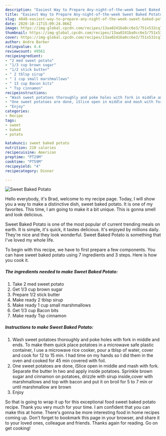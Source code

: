 ```yaml
---
description: "Easiest Way to Prepare Any-night-of-the-week Sweet Baked Potato"
title: "Easiest Way to Prepare Any-night-of-the-week Sweet Baked Potato"
slug: 4040-easiest-way-to-prepare-any-night-of-the-week-sweet-baked-potato
date: 2020-10-11T15:09:24.866Z
image: https://img-global.cpcdn.com/recipes/13aa0241ba0cc6e3/751x532cq70/sweet-baked-potato-recipe-main-photo.jpg
thumbnail: https://img-global.cpcdn.com/recipes/13aa0241ba0cc6e3/751x532cq70/sweet-baked-potato-recipe-main-photo.jpg
cover: https://img-global.cpcdn.com/recipes/13aa0241ba0cc6e3/751x532cq70/sweet-baked-potato-recipe-main-photo.jpg
author: Andre Barber
ratingvalue: 4.4
reviewcount: 49561
recipeingredient:
- "2 med sweet potato"
- "1/3 cup brown sugar"
- "1/2 stick butter"
- " 2 tblsp sirup"
- " 1 cup small marshmallows"
- " 13 cup Bacon bits"
- " Tsp cinnamon"
recipeinstructions:
- "Wash sweet potatoes thoroughly and poke holes with fork in middle and ends. To make them quick place potatoes in a microwave safe plastic container, I use a microwave rice cooker, pour a tblsp of water, cover and cook for 12 to 15 min. I had time on my hands so I did them in the oven and cooked for 45 min covered with foil."
- "One sweet potatoes are done, iSlice open in middle and mash with fork. Separate the butter In two and apply inside potatoes. Sprinkle brown sugar and cinnamon on potatoes, drizzle with sirup inside,cover with marshmallows and top with bacon and put it on broil for 5 to 7 min or until marshmallow are brown"
- "Enjoy"
categories:
- Recipe
tags:
- sweet
- baked
- potato

katakunci: sweet baked potato 
nutrition: 210 calories
recipecuisine: American
preptime: "PT29M"
cooktime: "PT59M"
recipeyield: "4"
recipecategory: Dinner

---
```



![Sweet Baked Potato](https://img-global.cpcdn.com/recipes/13aa0241ba0cc6e3/751x532cq70/sweet-baked-potato-recipe-main-photo.jpg)

Hello everybody, it's Brad, welcome to my recipe page. Today, I will show you a way to make a distinctive dish, sweet baked potato. It is one of my favorites. This time, I am going to make it a bit unique. This is gonna smell and look delicious.



Sweet Baked Potato is one of the most popular of current trending meals on earth. It is simple, it's quick, it tastes delicious. It's enjoyed by millions daily. They're nice and they look wonderful. Sweet Baked Potato is something that I've loved my whole life.


To begin with this recipe, we have to first prepare a few components. You can have sweet baked potato using 7 ingredients and 3 steps. Here is how you cook it.

<!--inarticleads1-->

##### The ingredients needed to make Sweet Baked Potato:

1. Take 2 med sweet potato
1. Get 1/3 cup brown sugar
1. Prepare 1/2 stick butter
1. Make ready  2 tblsp sirup
1. Make ready  1 cup small marshmallows
1. Get  1/3 cup Bacon bits
1. Make ready  Tsp cinnamon




<!--inarticleads2-->

##### Instructions to make Sweet Baked Potato:

1. Wash sweet potatoes thoroughly and poke holes with fork in middle and ends. To make them quick place potatoes in a microwave safe plastic container, I use a microwave rice cooker, pour a tblsp of water, cover and cook for 12 to 15 min. I had time on my hands so I did them in the oven and cooked for 45 min covered with foil.
1. One sweet potatoes are done, iSlice open in middle and mash with fork. Separate the butter In two and apply inside potatoes. Sprinkle brown sugar and cinnamon on potatoes, drizzle with sirup inside,cover with marshmallows and top with bacon and put it on broil for 5 to 7 min or until marshmallow are brown
1. Enjoy




So that is going to wrap it up for this exceptional food sweet baked potato recipe. Thank you very much for your time. I am confident that you can make this at home. There's gonna be more interesting food in home recipes coming up. Don't forget to bookmark this page in your browser, and share it to your loved ones, colleague and friends. Thanks again for reading. Go on get cooking!
